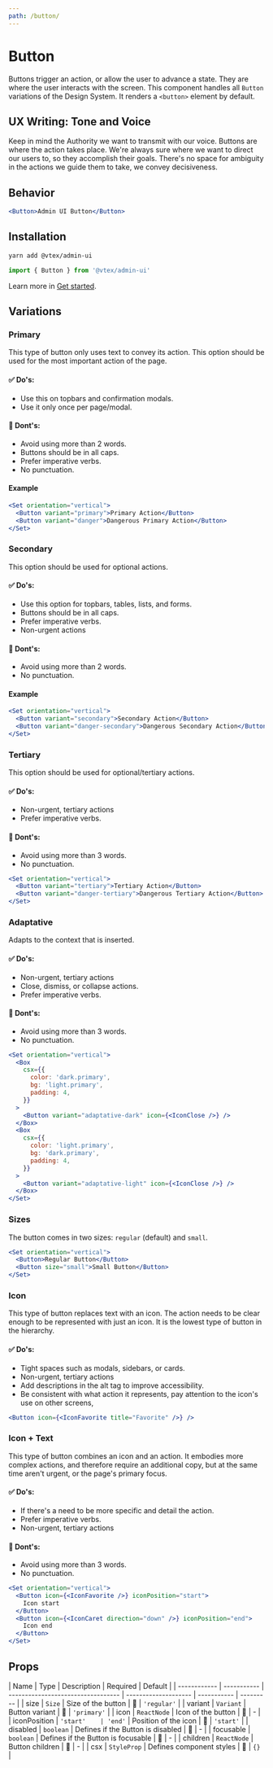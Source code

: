 ```yaml
---
path: /button/
---
```


# Button

Buttons trigger an action, or allow the user to advance a state. They are where the user interacts with the screen.
This component handles all `Button` variations of the Design System. It renders a `<button>` element by default.

## UX Writing: Tone and Voice

Keep in mind the Authority we want to transmit with our voice. Buttons are where the action takes place. We're always sure where we want to direct our users to, so they accomplish their goals. There's no space for ambiguity in the actions we guide them to take, we convey decisiveness.

## Behavior

```jsx
<Button>Admin UI Button</Button>
```

## Installation

```sh isStatic
yarn add @vtex/admin-ui
```

```jsx isStatic
import { Button } from '@vtex/admin-ui'
```

Learn more in [Get started](/docs/get-started/).

## Variations

### Primary

This type of button only uses text to convey its action.
This option should be used for the most important action of the page.

#### ✅ Do's:

- Use this on topbars and confirmation modals.
- Use it only once per page/modal.

#### 🚫 Dont's:

- Avoid using more than 2 words.
- Buttons should be in all caps.
- Prefer imperative verbs.
- No punctuation.

#### Example

```jsx
<Set orientation="vertical">
  <Button variant="primary">Primary Action</Button>
  <Button variant="danger">Dangerous Primary Action</Button>
</Set>
```

### Secondary

This option should be used for optional actions.

#### ✅ Do's:

- Use this option for topbars, tables, lists, and forms.
- Buttons should be in all caps.
- Prefer imperative verbs.
- Non-urgent actions

#### 🚫 Dont's:

- Avoid using more than 2 words.
- No punctuation.

#### Example

```jsx
<Set orientation="vertical">
  <Button variant="secondary">Secondary Action</Button>
  <Button variant="danger-secondary">Dangerous Secondary Action</Button>
</Set>
```

### Tertiary

This option should be used for optional/tertiary actions.

#### ✅ Do's:

- Non-urgent, tertiary actions
- Prefer imperative verbs.

#### 🚫 Dont's:

- Avoid using more than 3 words.
- No punctuation.

```jsx
<Set orientation="vertical">
  <Button variant="tertiary">Tertiary Action</Button>
  <Button variant="danger-tertiary">Dangerous Tertiary Action</Button>
</Set>
```

### Adaptative

Adapts to the context that is inserted.

#### ✅ Do's:

- Non-urgent, tertiary actions
- Close, dismiss, or collapse actions.
- Prefer imperative verbs.

#### 🚫 Dont's:

- Avoid using more than 3 words.
- No punctuation.

```jsx
<Set orientation="vertical">
  <Box
    csx={{
      color: 'dark.primary',
      bg: 'light.primary',
      padding: 4,
    }}
  >
    <Button variant="adaptative-dark" icon={<IconClose />} />
  </Box>
  <Box
    csx={{
      color: 'light.primary',
      bg: 'dark.primary',
      padding: 4,
    }}
  >
    <Button variant="adaptative-light" icon={<IconClose />} />
  </Box>
</Set>
```

### Sizes

The button comes in two sizes: `regular` (default) and `small`.

```jsx
<Set orientation="vertical">
  <Button>Regular Button</Button>
  <Button size="small">Small Button</Button>
</Set>
```

### Icon

This type of button replaces text with an icon. The action needs to be clear enough to be represented with just an icon. It is the lowest type of button in the hierarchy.

#### ✅ Do's:

- Tight spaces such as modals, sidebars, or cards.
- Non-urgent, tertiary actions
- Add descriptions in the alt tag to improve accessibility.
- Be consistent with what action it represents, pay attention to the icon's use on other screens,

```jsx
<Button icon={<IconFavorite title="Favorite" />} />
```

### Icon + Text

This type of button combines an icon and an action. It embodies more complex actions, and therefore require an additional copy, but at the same time aren't urgent, or the page's primary focus.

#### ✅ Do's:

- If there's a need to be more specific and detail the action.
- Prefer imperative verbs.
- Non-urgent, tertiary actions

#### 🚫 Dont's:

- Avoid using more than 3 words.
- No punctuation.

```jsx
<Set orientation="vertical">
  <Button icon={<IconFavorite />} iconPosition="start">
    Icon start
  </Button>
  <Button icon={<IconCaret direction="down" />} iconPosition="end">
    Icon end
  </Button>
</Set>
```

## Props

| Name         | Type        | Description                        | Required             | Default     |
| ------------ | ----------- | ---------------------------------- | -------------------- | ----------- | --------- |
| size         | `Size`      | Size of the button                 | 🚫                   | `'regular'` |
| variant      | `Variant`   | Button variant                     | 🚫                   | `'primary'` |
| icon         | `ReactNode` | Icon of the button                 | 🚫                   | -           |
| iconPosition | `'start'    | 'end'`                             | Position of the icon | 🚫          | `'start'` |
| disabled     | `boolean`   | Defines if the Button is disabled  | 🚫                   | -           |
| focusable    | `boolean`   | Defines if the Button is focusable | 🚫                   | -           |
| children     | `ReactNode` | Button children                    | 🚫                   | -           |
| csx          | `StyleProp` | Defines component styles           | 🚫                   | `{}`        |
